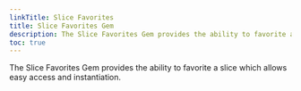 ```yaml
---
linkTitle: Slice Favorites
title: Slice Favorites Gem
description: The Slice Favorites Gem provides the ability to favorite a slice which allows easy access and instantiation.
toc: true
---
```


The Slice Favorites Gem provides the ability to favorite a slice which allows easy access and instantiation.